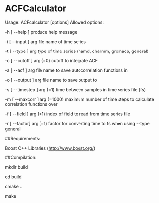 # ACFCalculator
Usage: ACFcalculator [options]
Allowed options:

  -h [ --help ]                produce help message
  
  -i [ --input ] arg           file name of time series
  
  -t [ --type ] arg            type of time series (namd, charmm, gromacs, general)
  
  -c [ --cutoff ] arg (=0)     cutoff to integrate ACF
  
  -a [ --acf ] arg             file name to save autocorrelation functions in
  
  -o [ --output ] arg          file name to save output to
  
  -s [ --timestep ] arg (=1)   time between samples in time series file (fs)
  
  -m [ --maxcorr ] arg (=1000) maximum number of time steps to calculate correlation functions over
  
  -f [ --field ] arg (=1)      index of field to read from time series file
  
  -r [ --factor] arg (=1)      factor for converting time to fs when using --type general
  

##Requirements:

Boost C++ Libraries (http://www.boost.org/)

##Compilation:

mkdir build

cd build

cmake ..

make

